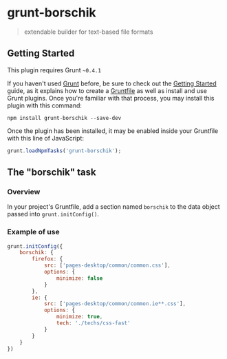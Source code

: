 # grunt-borschik

> extendable builder for text-based file  formats

## Getting Started
This plugin requires Grunt `~0.4.1`

If you haven't used [Grunt](http://gruntjs.com/) before, be sure to check out the [Getting Started](http://gruntjs.com/getting-started) guide, as it explains how to create a [Gruntfile](http://gruntjs.com/sample-gruntfile) as well as install and use Grunt plugins. Once you're familiar with that process, you may install this plugin with this command:

```shell
npm install grunt-borschik --save-dev
```

Once the plugin has been installed, it may be enabled inside your Gruntfile with this line of JavaScript:

```js
grunt.loadNpmTasks('grunt-borschik');
```

## The "borschik" task

### Overview
In your project's Gruntfile, add a section named `borschik` to the data object passed into `grunt.initConfig()`.

### Example of use

```js
grunt.initConfig({
    borschik: {
        firefox: {
            src: ['pages-desktop/common/common.css'],
            options: {
                minimize: false
            }
        },
        ie: {
            src: ['pages-desktop/common/common.ie**.css'],
            options: {
                minimize: true,
                tech: './techs/css-fast'
            }
        }
    }
})
```



